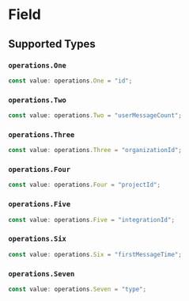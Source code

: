 # Field


## Supported Types

### `operations.One`

```typescript
const value: operations.One = "id";
```

### `operations.Two`

```typescript
const value: operations.Two = "userMessageCount";
```

### `operations.Three`

```typescript
const value: operations.Three = "organizationId";
```

### `operations.Four`

```typescript
const value: operations.Four = "projectId";
```

### `operations.Five`

```typescript
const value: operations.Five = "integrationId";
```

### `operations.Six`

```typescript
const value: operations.Six = "firstMessageTime";
```

### `operations.Seven`

```typescript
const value: operations.Seven = "type";
```

